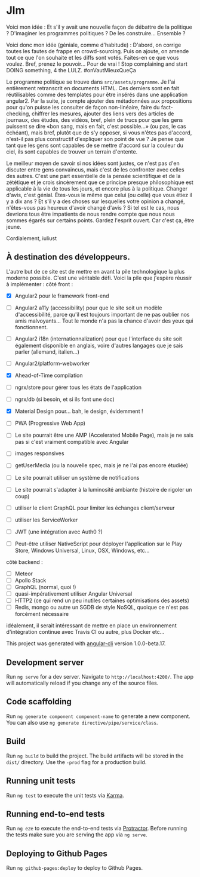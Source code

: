 # Jlm

Voici mon idée : Et s'il y avait une nouvelle façon de débattre de la politique ? D'imaginer les programmes politiques ? De les construire... Ensemble ?

Voici donc mon idée (géniale, comme d'habitude) : D'abord, on corrige toutes les fautes de frappe en crowd-sourcing. Puis on ajoute, on amende tout ce que l'on souhaite et les diffs sont votés. Faites-en ce que vous voulez. Bref, prenez le pouvoir... Pour de vrai ! Stop complaining and start DOING something, 4 the LULZ. #onVautMieuxQueÇa

Le programme politique se trouve dans `src/assets/programme`. Je l'ai entièrement retranscrit en documents HTML. Ces derniers sont en fait réutilisables comme des templates pour être insérés dans une application angular2. Par la suite, je compte ajouter des métadonnées aux propositions pour qu'on puisse les consulter de façon non-linéaire, faire du fact-checking, chiffrer les mesures, ajouter des liens vers des articles de journaux, des études, des vidéos, bref, plein de trucs pour que les gens puissent se dire «bon sang, mais en fait, c'est possible...» (ou pas, le cas échéant), mais bref, plutôt que de s'y opposer, si vous n'êtes pas d'accord, n'est-il pas plus constructif d'expliquer son point de vue ? Je pense que tant que les gens sont capables de se mettre d'accord sur la couleur du ciel, ils sont capables de trouver un terrain d'entente.

Le meilleur moyen de savoir si nos idées sont justes, ce n'est pas d'en discuter entre gens convaincus, mais c'est de les confronter avec celles des autres. C'est une part essentielle de la pensée scientifique et de la zététique et je crois sincèrement que ce principe presque philosophique est applicable à la vie de tous les jours, et encore plus à la politique. Changer d'avis, c'est génial. Êtes-vous le même que celui (ou celle) que vous étiez il y a dix ans ? Et s'il y a des choses sur lesquelles votre opinion a changé, n'êtes-vous pas heureux d'avoir changé d'avis ? Si tel est le cas, nous devrions tous être impatients de nous rendre compte que nous nous sommes égarés sur certains points. Gardez l'esprit ouvert. Car c'est ça, être jeune.

Cordialement,
iuliust

## À destination des développeurs.

L'autre but de ce site est de mettre en avant la pile technologique la plus moderne possible. C'est une véritable défi.
Voici la pile que j'espère réussir à implémenter :
côté front :
- [x] Angular2 pour le framework front-end
- [ ] Angular2 a11y (accessibility) pour que le site soit un modèle d'accessibilité, parce qu'il est toujours important de ne pas oublier nos amis malvoyants... Tout le monde n'a pas la chance d'avoir des yeux qui fonctionnent.
- [ ] Angular2 i18n (internationnalization) pour que l'interface du site soit également disponible en anglais, voire d'autres langages que je sais parler (allemand, italien...)
- [ ] Angular2/platform-webworker
- [x] Ahead-of-Time compilation
- [ ] ngrx/store pour gérer tous les états de l'application
- [ ] ngrx/db (si besoin, et si ils font une doc)
- [x] Material Design pour... bah, le design, évidemment !
- [ ] PWA (Progressive Web App)
- [ ] Le site pourrait être une AMP (Accelerated Mobile Page), mais je ne sais pas si c'est vraiment compatible avec Angular
- [ ] images responsives
- [ ] getUserMedia (ou la nouvelle spec, mais je ne l'ai pas encore étudiée)
- [ ] Le site pourrait utiliser un système de notifications
- [ ] Le site pourrait s'adapter à la luminosité ambiante (histoire de rigoler un coup)
- [ ] utiliser le client GraphQL pour limiter les échanges client/serveur
- [ ] utiliser les ServiceWorker
- [ ] JWT (une intégration avec Auth0 ?)
- [ ] Peut-être utiliser NativeScript pour déployer l'application sur le Play Store, Windows Universal, Linux, OSX, Windows, etc...


côté backend :
- [ ] Meteor
- [ ] Apollo Stack
- [ ] GraphQL (normal, quoi !)
- [ ] quasi-impérativement utiliser Angular Universal
- [ ] HTTP2 (ce qui rend un peu inutiles certaines optimisations des assets)
- [ ] Redis, mongo ou autre un SGDB de style NoSQL, quoique ce n'est pas forcément nécessaire

idéalement, il serait intéressant de mettre en place un environnement d'intégration continue avec Travis CI ou autre, plus Docker etc...

This project was generated with [angular-cli](https://github.com/angular/angular-cli) version 1.0.0-beta.17.

## Development server

Run `ng serve` for a dev server. Navigate to `http://localhost:4200/`. The app will automatically reload if you change any of the source files.

## Code scaffolding

Run `ng generate component component-name` to generate a new component. You can also use `ng generate directive/pipe/service/class`.

## Build

Run `ng build` to build the project. The build artifacts will be stored in the `dist/` directory. Use the `-prod` flag for a production build.

## Running unit tests

Run `ng test` to execute the unit tests via [Karma](https://karma-runner.github.io).

## Running end-to-end tests

Run `ng e2e` to execute the end-to-end tests via [Protractor](http://www.protractortest.org/). Before running the tests make sure you are serving the app via `ng serve`.

## Deploying to Github Pages

Run `ng github-pages:deploy` to deploy to Github Pages.
